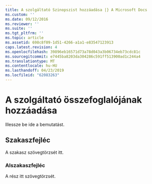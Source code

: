 ```yaml
---
title: A szolgáltató Szinopszist hozzáadása |} A Microsoft Docs
ms.custom: ''
ms.date: 09/12/2016
ms.reviewer: ''
ms.suite: ''
ms.tgt_pltfrm: ''
ms.topic: article
ms.assetid: 698c8f09-1d51-4266-a1a1-e83547123913
caps.latest.revision: 4
ms.openlocfilehash: 39896eb16571d73a78d043a3b06734eb73cdc81c
ms.sourcegitcommit: e7445ba8203da304286c591ff513900ad1c244a4
ms.translationtype: MT
ms.contentlocale: hu-HU
ms.lasthandoff: 04/23/2019
ms.locfileid: "62083263"
---
```

# <a name="how-to-add-the-provider-synopsis"></a>A szolgáltató összefoglalójának hozzáadása
Illessze be ide a bemutatást.

## <a name="section-heading"></a>Szakaszfejléc
 A szakasz szövegtörzsét itt.

### <a name="subsection-heading"></a>Alszakaszfejléc
 A rész itt szövegtörzsét.
